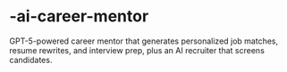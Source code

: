 # -ai-career-mentor
GPT-5-powered career mentor that generates personalized job matches, resume rewrites, and interview prep, plus an AI recruiter that screens candidates.
